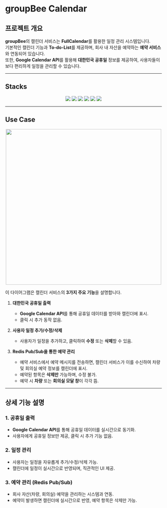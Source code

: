 # groupBee Calendar

## 프로젝트 개요
**groupBee**의 캘린더 서비스는 **FullCalendar**를 활용한 일정 관리 시스템입니다.  
기본적인 캘린더 기능과 **To-do-List**를 제공하며, 회사 내 자산을 예약하는 **예약 서비스**와 연동되어 있습니다.  
또한, **Google Calendar API**를 활용해 **대한민국 공휴일** 정보를 제공하여, 사용자들이 보다 편리하게 일정을 관리할 수 있습니다.

---

## Stacks
<p align="center">
    <img src="https://img.shields.io/badge/Redis-DC382D?style=flat-square&logo=redis&logoColor=white"/>
    <img src="https://img.shields.io/badge/Google_Calendar_API-4285F4?style=flat-square&logo=google-calendar&logoColor=white"/>
    <img src="https://img.shields.io/badge/JPA_Hibernate-59666C?style=flat-square&logo=hibernate&logoColor=white"/>
    <img src="https://img.shields.io/badge/Spring_Cloud_OpenFeign-6DB33F?style=flat-square&logo=spring&logoColor=white"/>
    <img src="https://img.shields.io/badge/Swagger-85EA2D?style=flat-square&logo=swagger&logoColor=black"/>
    <img src="https://img.shields.io/badge/PostgreSQL-4169E1?style=flat-square&logo=postgresql&logoColor=white"/>
</p>

---

## Use Case
<p align="center">
    <img src="https://github.com/user-attachments/assets/7728b65d-ac5b-4038-81c0-fb6c92617c8c" width="500"/>
</p>

이 다이어그램은 캘린더 서비스의 **3가지 주요 기능**을 설명합니다.

1. **대한민국 공휴일 출력**
    - **Google Calendar API**를 통해 공휴일 데이터를 받아와 캘린더에 표시.
    - 클릭 시 추가 동작 없음.

2. **사용자 일정 추가/수정/삭제**
    - 사용자가 일정을 추가하고, 클릭하여 **수정** 또는 **삭제**할 수 있음.

3. **Redis Pub/Sub을 통한 예약 관리**
    - 예약 서비스에서 예약 메시지를 전송하면, 캘린더 서비스가 이를 수신하여 차량 및 회의실 예약 정보를 캘린더에 표시.
    - 예약된 항목은 **삭제만** 가능하며, 수정 불가.
    - 예약 시 **차량** 또는 **회의실 모달 창**이 각각 뜸.

---

## 상세 기능 설명

### 1. 공휴일 출력
- **Google Calendar API**를 통해 공휴일 데이터를 실시간으로 동기화.
- 사용자에게 공휴일 정보만 제공, 클릭 시 추가 기능 없음.

### 2. 일정 관리
- 사용자는 일정을 자유롭게 추가/수정/삭제 가능.
- 캘린더에 일정이 실시간으로 반영되며, 직관적인 UI 제공.

### 3. 예약 관리 (Redis Pub/Sub)
- 회사 자산(차량, 회의실) 예약을 관리하는 시스템과 연동.
- 예약이 발생하면 캘린더에 실시간으로 반영, 예약 항목은 삭제만 가능.
